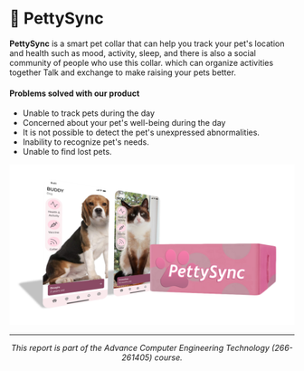 # 🐶 PettySync

**PettySync** is a smart pet collar that can help you track your pet's location and health such as mood, activity, sleep, and there is also a social community of people who use this collar. which can organize activities together Talk and exchange to make raising your pets better.

#### Problems solved with our product

* Unable to track pets during the day
* Concerned about your pet's well-being during the day
* It is not possible to detect the pet's unexpressed abnormalities.
* Inability to recognize pet's needs.
* Unable to find lost pets.

![pettysync image](images/pettysync.png)

<hr>

*<p style="text-align: center; italic;">This report is part of the Advance Computer Engineering Technology (266-261405) course.</p>*